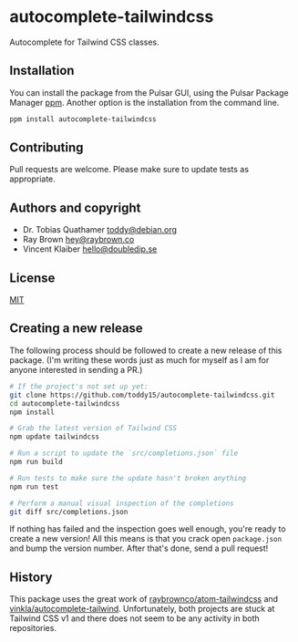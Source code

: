 # autocomplete-tailwindcss

Autocomplete for Tailwind CSS classes.

## Installation

You can install the package from the Pulsar GUI, using the Pulsar Package
Manager [ppm](https://github.com/pulsar-edit/ppm). Another option is the
installation from the command line.

```bash
ppm install autocomplete-tailwindcss
```

## Contributing

Pull requests are welcome. Please make sure to update tests as appropriate.

## Authors and copyright

- Dr. Tobias Quathamer <toddy@debian.org>
- Ray Brown <hey@raybrown.co>
- Vincent Klaiber <hello@doubledip.se>

## License

[MIT](LICENSE.md)

## Creating a new release

The following process should be followed to create a new release of this
package. (I'm writing these words just as much for myself as I am for anyone
interested in sending a PR.)

```bash
# If the project's not set up yet:
git clone https://github.com/toddy15/autocomplete-tailwindcss.git
cd autocomplete-tailwindcss
npm install

# Grab the latest version of Tailwind CSS
npm update tailwindcss

# Run a script to update the `src/completions.json` file
npm run build

# Run tests to make sure the update hasn't broken anything
npm run test

# Perform a manual visual inspection of the completions
git diff src/completions.json
```

If nothing has failed and the inspection goes well enough, you're ready to
create a new version! All this means is that you crack open `package.json` and
bump the version number. After that's done, send a pull request!

## History

This package uses the great work of
[raybrownco/atom-tailwindcss](https://github.com/raybrownco/atom-tailwindcss)
and
[vinkla/autocomplete-tailwind](https://github.com/vinkla/autocomplete-tailwind).
Unfortunately, both projects are stuck at Tailwind CSS v1 and there does not
seem to be any activity in both repositories.
